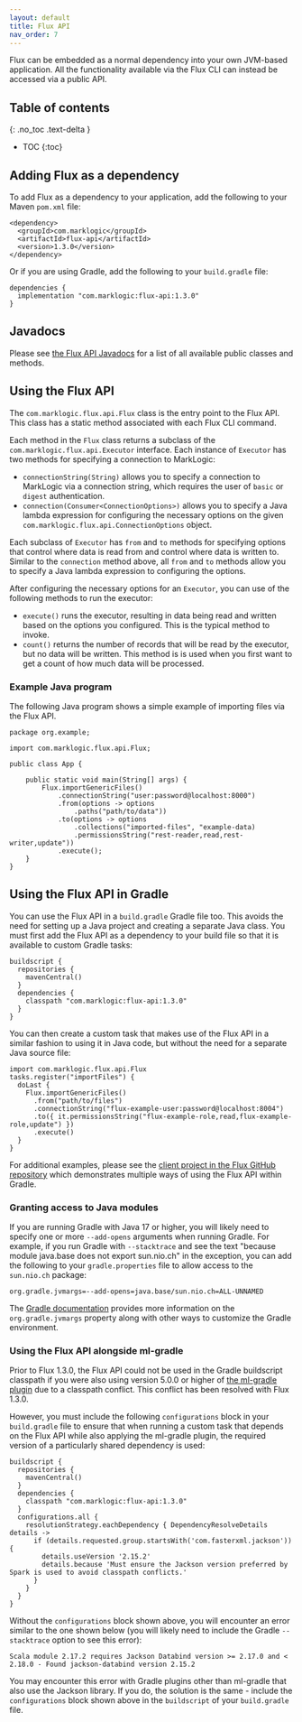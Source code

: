 ```yaml
---
layout: default
title: Flux API
nav_order: 7
---
```


Flux can be embedded as a normal dependency into your own JVM-based application. All the functionality available via 
the Flux CLI can instead be accessed via a public API. 


## Table of contents
{: .no_toc .text-delta }

- TOC
{:toc}

## Adding Flux as a dependency

To add Flux as a dependency to your application, add the following to your Maven `pom.xml` file:

```
<dependency>
  <groupId>com.marklogic</groupId>
  <artifactId>flux-api</artifactId>
  <version>1.3.0</version>
</dependency>
```

Or if you are using Gradle, add the following to your `build.gradle` file:

```
dependencies {
  implementation "com.marklogic:flux-api:1.3.0"
}
```

## Javadocs

Please see [the Flux API Javadocs](https://marklogic.github.io/flux/assets/javadoc) for a list of all
available public classes and methods.

## Using the Flux API

The `com.marklogic.flux.api.Flux` class is the entry point to the Flux API. This class has a static method associated
with each Flux CLI command. 

Each method in the `Flux` class returns a subclass of the `com.marklogic.flux.api.Executor` interface. Each instance of 
`Executor` has two methods for specifying a connection to MarkLogic:

- `connectionString(String)` allows you to specify a connection to MarkLogic via a connection string, which requires
the user of `basic` or `digest` authentication.
- `connection(Consumer<ConnectionOptions>)` allows you to specify a Java lambda expression for configuring the necessary 
options on the given `com.marklogic.flux.api.ConnectionOptions` object.

Each subclass of `Executor` has `from` and `to` methods for specifying options that control where data is read from and
control where data is written to. Similar to the `connection` method above, all `from` and `to` methods allow you to
specify a Java lambda expression to configuring the options. 

After configuring the necessary options for an `Executor`, you can use of the following methods to run the executor:

- `execute()` runs the executor, resulting in data being read and written based on the options you configured. This is
the typical method to invoke.
- `count()` returns the number of records that will be read by the executor, but no data will be written. This method is
is used when you first want to get a count of how much data will be processed.

### Example Java program

The following Java program shows a simple example of importing files via the Flux API.

```
package org.example;

import com.marklogic.flux.api.Flux;

public class App {

    public static void main(String[] args) {
        Flux.importGenericFiles()
            .connectionString("user:password@localhost:8000")
            .from(options -> options
                .paths("path/to/data"))
            .to(options -> options
                .collections("imported-files", "example-data)
                .permissionsString("rest-reader,read,rest-writer,update"))
            .execute();
    }
}
```

## Using the Flux API in Gradle

You can use the Flux API in a `build.gradle` Gradle file too. This avoids the need for setting up a Java project and 
creating a separate Java class. You must first add the Flux API as a dependency to your build file so that it is 
available to custom Gradle tasks:

```
buildscript {
  repositories {
    mavenCentral()
  }
  dependencies {
    classpath "com.marklogic:flux-api:1.3.0"
  }
}
```

You can then create a custom task that makes use of the Flux API in a similar fashion to using it in Java code, but 
without the need for a separate Java source file:

```
import com.marklogic.flux.api.Flux
tasks.register("importFiles") {
  doLast {
    Flux.importGenericFiles()
      .from("path/to/files")
      .connectionString("flux-example-user:password@localhost:8004")
      .to({ it.permissionsString("flux-example-role,read,flux-example-role,update") })
      .execute()
  }
}
```

For additional examples, please see the 
[client project in the Flux GitHub repository](https://github.com/marklogic/flux/blob/main/examples/client-project/build.gradle)
which demonstrates multiple ways of using the Flux API within Gradle.

### Granting access to Java modules

If you are running Gradle with Java 17 or higher, you will likely need to specify one or more `--add-opens` arguments
when running Gradle. For example, if you run Gradle with `--stacktrace` and see the text 
"because module java.base does not export sun.nio.ch" in the exception, you can add the following to your 
`gradle.properties` file to allow access to the `sun.nio.ch` package:

    org.gradle.jvmargs=--add-opens=java.base/sun.nio.ch=ALL-UNNAMED

The [Gradle documentation](https://docs.gradle.org/current/userguide/build_environment.html) provides more information
on the `org.gradle.jvmargs` property along with other ways to customize the Gradle environment.

### Using the Flux API alongside ml-gradle

Prior to Flux 1.3.0, the Flux API could not be used in the Gradle buildscript classpath if you were also using version
5.0.0 or higher of 
[the ml-gradle plugin](https://github.com/marklogic/ml-gradle) due to a classpath conflict. This conflict has been
resolved with Flux 1.3.0.

However, you must include the following `configurations` block in your `build.gradle` file to ensure that when 
running a custom task that depends on the Flux API while also applying the ml-gradle plugin, 
the required version of a particularly shared dependency is used:

```
buildscript {
  repositories {
    mavenCentral()
  }
  dependencies {
    classpath "com.marklogic:flux-api:1.3.0"
  }
  configurations.all {
    resolutionStrategy.eachDependency { DependencyResolveDetails details ->
      if (details.requested.group.startsWith('com.fasterxml.jackson')) {
        details.useVersion '2.15.2'
        details.because 'Must ensure the Jackson version preferred by Spark is used to avoid classpath conflicts.'
      }
    }
  }
}
```

Without the `configurations` block shown above, you will encounter an error similar to the one shown below 
(you will likely need to include the Gradle `--stacktrace` option to see this error):

```
Scala module 2.17.2 requires Jackson Databind version >= 2.17.0 and < 2.18.0 - Found jackson-databind version 2.15.2
```

You may encounter this error with Gradle plugins other than ml-gradle that also use the Jackson library. If you do, 
the solution is the same - include the `configurations` block shown above in the `buildscript` of your `build.gradle`
file.
